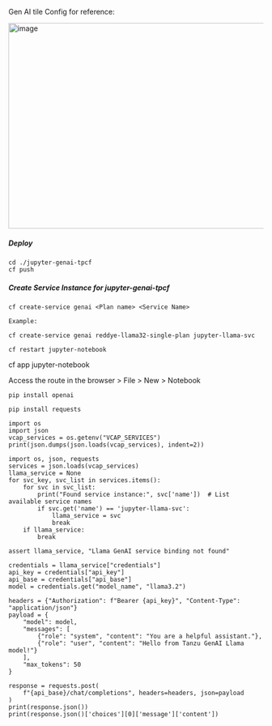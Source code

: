 Gen AI tile Config for reference: 

<img width="850" height="406" alt="image" src="https://github.com/user-attachments/assets/15ac5c40-e944-43bb-8944-93d09cad4e0d" />



##### Deploy

```
cd ./jupyter-genai-tpcf
cf push
```

##### Create Service Instance for jupyter-genai-tpcf

```
cf create-service genai <Plan name> <Service Name>

Example:

cf create-service genai reddye-llama32-single-plan jupyter-llama-svc
```

```
cf restart jupyter-notebook
```

cf app jupyter-notebook

Access the route in the browser > File > New > Notebook

```
pip install openai
```

```
pip install requests
```

```
import os
import json
vcap_services = os.getenv("VCAP_SERVICES")
print(json.dumps(json.loads(vcap_services), indent=2))
```

```
import os, json, requests
services = json.loads(vcap_services)
llama_service = None
for svc_key, svc_list in services.items():
    for svc in svc_list:
        print("Found service instance:", svc['name'])  # List available service names
        if svc.get('name') == 'jupyter-llama-svc':
            llama_service = svc
            break
    if llama_service:
        break

assert llama_service, "Llama GenAI service binding not found"

credentials = llama_service["credentials"]
api_key = credentials["api_key"]
api_base = credentials["api_base"]
model = credentials.get("model_name", "llama3.2")

headers = {"Authorization": f"Bearer {api_key}", "Content-Type": "application/json"}
payload = {
    "model": model,
    "messages": [
        {"role": "system", "content": "You are a helpful assistant."},
        {"role": "user", "content": "Hello from Tanzu GenAI Llama model!"}
    ],
    "max_tokens": 50
}

response = requests.post(
    f"{api_base}/chat/completions", headers=headers, json=payload
)
print(response.json())
print(response.json()['choices'][0]['message']['content'])
```
